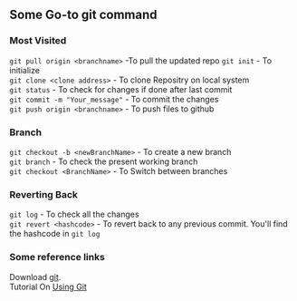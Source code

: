 ## Some Go-to git command

### Most Visited
`git pull origin <branchname>` -To pull the updated repo
`git init`  - To initialize 
<br>
`git clone <clone address>` - To clone Repositry on local system
<br>
`git status` - To check for changes if done after last commit
<br>
`git commit -m "Your_message"` - To commit the changes
<br>
`git push origin <branchname>` - To push files to github

### Branch
`git checkout -b <newBranchName>` - To create a new branch
<br>
`git branch` - To check the present working branch
<br>
`git checkout <BranchName>` - To Switch between branches


### Reverting Back
`git log` - To check all the changes
<br>
`git revert <hashcode>` - To revert back to any previous commit. You'll find the hashcode in `git log`


### Some reference links
Download [git](https://git-scm.com/). 
<br>
Tutorial On [Using Git](https://product.hubspot.com/blog/git-and-github-tutorial-for-beginners)
